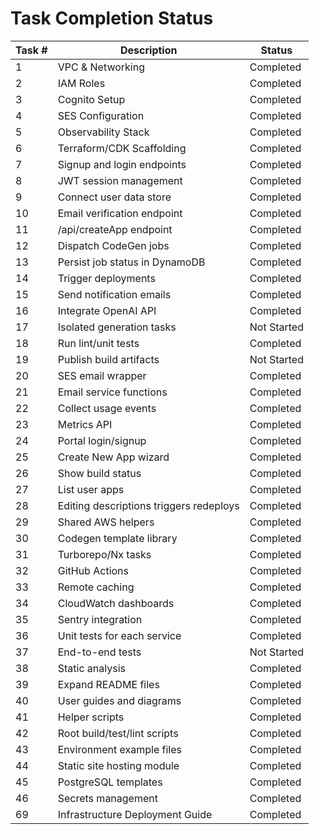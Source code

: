 # Task Completion Status

| Task # | Description | Status |
|-------|-------------|--------|
|1|VPC & Networking|Completed|
|2|IAM Roles|Completed|
|3|Cognito Setup|Completed|
|4|SES Configuration|Completed|
|5|Observability Stack|Completed|
|6|Terraform/CDK Scaffolding|Completed|
|7|Signup and login endpoints|Completed|
|8|JWT session management|Completed|
|9|Connect user data store|Completed|
|10|Email verification endpoint|Completed|
|11|/api/createApp endpoint|Completed|
|12|Dispatch CodeGen jobs|Completed|
|13|Persist job status in DynamoDB|Completed|
|14|Trigger deployments|Completed|
|15|Send notification emails|Completed|
|16|Integrate OpenAI API|Completed|
|17|Isolated generation tasks|Not Started|
|18|Run lint/unit tests|Completed|
|19|Publish build artifacts|Not Started|
|20|SES email wrapper|Completed|
|21|Email service functions|Completed|
|22|Collect usage events|Completed|
|23|Metrics API|Completed|
|24|Portal login/signup|Completed|
|25|Create New App wizard|Completed|
|26|Show build status|Completed|
|27|List user apps|Completed|
|28|Editing descriptions triggers redeploys|Completed|
|29|Shared AWS helpers|Completed|
|30|Codegen template library|Completed|
|31|Turborepo/Nx tasks|Completed|
|32|GitHub Actions|Completed|
|33|Remote caching|Completed|
|34|CloudWatch dashboards|Completed|
|35|Sentry integration|Completed|
|36|Unit tests for each service|Completed|
|37|End-to-end tests|Not Started|
|38|Static analysis|Completed|
|39|Expand README files|Completed|
|40|User guides and diagrams|Completed|
|41|Helper scripts|Completed|
|42|Root build/test/lint scripts|Completed|
|43|Environment example files|Completed|
|44|Static site hosting module|Completed|
|45|PostgreSQL templates|Completed|
|46|Secrets management|Completed|
|69|Infrastructure Deployment Guide|Completed|

